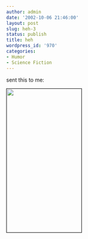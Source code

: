 ```yaml
---
author: admin
date: '2002-10-06 21:46:00'
layout: post
slug: heh-3
status: publish
title: heh
wordpress_id: '970'
categories:
- Humor
- Science Fiction
---
```

sent this to me:

<img width="200" height="380" border="1" src="http://www.zhangzhung.net/lj/sleepytime-cthulhu.jpg" />
